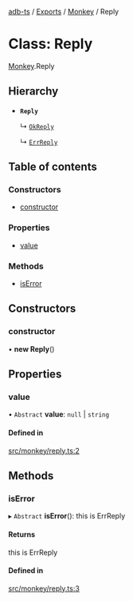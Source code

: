 [adb-ts](../README.md) / [Exports](../modules.md) / [Monkey](../modules/Monkey.md) / Reply

# Class: Reply

[Monkey](../modules/Monkey.md).Reply

## Hierarchy

-   **`Reply`**

    ↳ [`OkReply`](Monkey.OkReply.md)

    ↳ [`ErrReply`](Monkey.ErrReply.md)

## Table of contents

### Constructors

-   [constructor](Monkey.Reply.md#constructor)

### Properties

-   [value](Monkey.Reply.md#value)

### Methods

-   [isError](Monkey.Reply.md#iserror)

## Constructors

### constructor

• **new Reply**()

## Properties

### value

• `Abstract` **value**: `null` \| `string`

#### Defined in

[src/monkey/reply.ts:2](https://github.com/Maaaartin/adb-ts/blob/5393493/src/monkey/reply.ts#L2)

## Methods

### isError

▸ `Abstract` **isError**(): this is ErrReply

#### Returns

this is ErrReply

#### Defined in

[src/monkey/reply.ts:3](https://github.com/Maaaartin/adb-ts/blob/5393493/src/monkey/reply.ts#L3)
